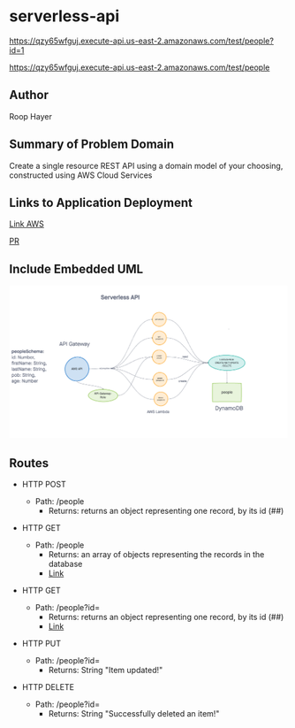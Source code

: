 # serverless-api

https://qzy65wfguj.execute-api.us-east-2.amazonaws.com/test/people?id=1

https://qzy65wfguj.execute-api.us-east-2.amazonaws.com/test/people

## Author

Roop Hayer

## Summary of Problem Domain

Create a single resource REST API using a domain model of your choosing, constructed using AWS Cloud Services
## Links to Application Deployment

[Link AWS](https://qzy65wfguj.execute-api.us-east-2.amazonaws.com/test/people)

[PR](https://github.com/RoopHayer/bearer-auth/serverless-api/4)

## Include Embedded UML

![ ](./uml.png)

## Routes


- HTTP POST

  - Path: /people
    - Returns: returns an object representing one record, by its id (##)

- HTTP GET

  - Path: /people
    - Returns: an array of objects representing the records in the database
    - [Link](https://qzy65wfguj.execute-api.us-east-2.amazonaws.com/test/people)

- HTTP GET

  - Path: /people?id=
    - Returns: returns an object representing one record, by its id (##)
    - [Link](https://qzy65wfguj.execute-api.us-east-2.amazonaws.com/test/people?id=1)


- HTTP PUT

  - Path: /people?id=
    - Returns: String "Item updated!"

- HTTP DELETE

  - Path: /people?id=
    - Returns: String "Successfully deleted an item!"

